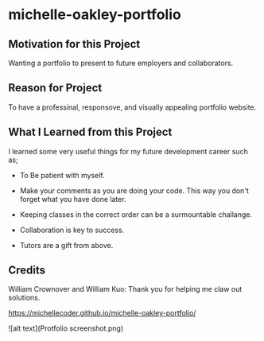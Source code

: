 # michelle-oakley-portfolio

## Motivation for this Project

Wanting a portfolio to present to future employers and collaborators.

## Reason for Project

To have a professinal, responsove, and visually appealing portfolio website. 

## What I Learned from this Project

I learned some very useful things for my future development career such as;

   *  To Be patient with myself.

   *  Make your comments as you are doing your code. This way you don't forget what you have done later.

   *  Keeping classes in the correct order can be a surmountable challange.

   *  Collaboration is key to success. 

   *  Tutors are a gift from above. 


## Credits

William Crownover and William Kuo: Thank you for helping me claw out solutions.


 https://michellecoder.github.io/michelle-oakley-portfolio/

 ![alt text](Protfolio screenshot.png)



